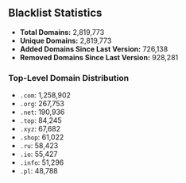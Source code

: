 ## Blacklist Statistics

- **Total Domains:** 2,819,773
- **Unique Domains:** 2,819,773
- **Added Domains Since Last Version:** 726,138
- **Removed Domains Since Last Version:** 928,281

### Top-Level Domain Distribution

-  `.com`: 1,258,902
-  `.org`: 267,753
-  `.net`: 190,936
-  `.top`: 84,245
-  `.xyz`: 67,682
-  `.shop`: 61,022
-  `.ru`: 58,423
-  `.io`: 55,427
-  `.info`: 51,296
-  `.pl`: 48,788
